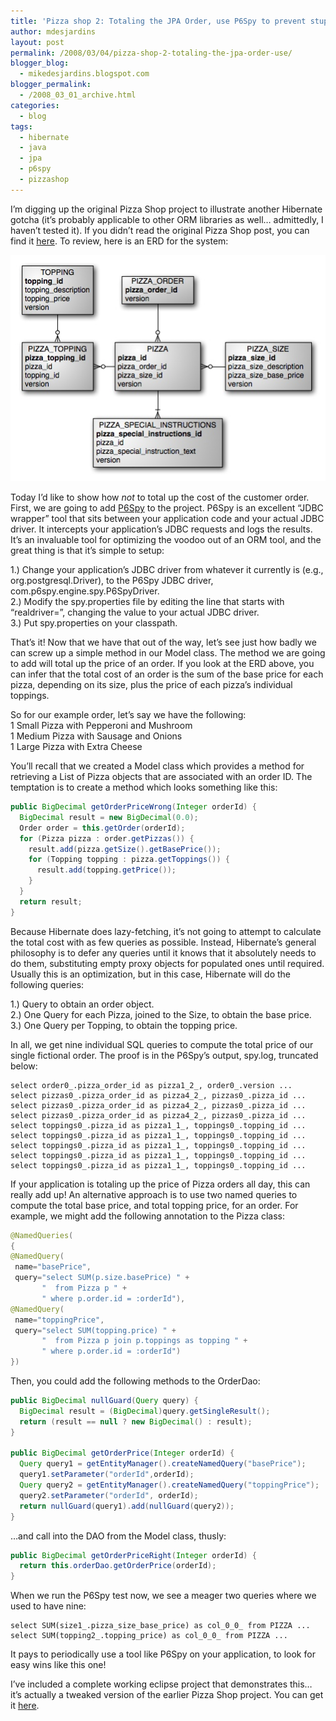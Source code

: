 ```yaml
---
title: 'Pizza shop 2: Totaling the JPA Order, use P6Spy to prevent stupidity'
author: mdesjardins
layout: post
permalink: /2008/03/04/pizza-shop-2-totaling-the-jpa-order-use/
blogger_blog:
  - mikedesjardins.blogspot.com
blogger_permalink:
  - /2008_03_01_archive.html
categories:
  - blog
tags:
  - hibernate
  - java
  - jpa
  - p6spy
  - pizzashop
---
```

I&#8217;m digging up the original Pizza Shop project to illustrate another Hibernate gotcha (it&#8217;s probably applicable to other ORM libraries as well&#8230; admittedly, I haven&#8217;t tested it). If you didn&#8217;t read the original Pizza Shop post, you can find it [here][1]. To review, here is an ERD for the system:  
<center>
<img alt="" src="/assets/images/pizza-erd-737227.jpg" border="0" />
</center>

Today I&#8217;d like to show how <i>not</i> to total up the cost of the customer order. First, we are going to add [P6Spy][2] to the project. P6Spy is an excellent &#8220;JDBC wrapper&#8221; tool that sits between your application code and your actual JDBC driver. It intercepts your application&#8217;s JDBC requests and logs the results. It&#8217;s an invaluable tool for optimizing the voodoo out of an ORM tool, and the great thing is that it&#8217;s simple to setup:

1.) Change your application&#8217;s JDBC driver from whatever it currently is (e.g., org.postgresql.Driver), to the P6Spy JDBC driver, com.p6spy.engine.spy.P6SpyDriver.  
2.) Modify the spy.properties file by editing the line that starts with &#8220;realdriver=&#8221;, changing the value to your actual JDBC driver.  
3.) Put spy.properties on your classpath.

That&#8217;s it! Now that we have that out of the way, let&#8217;s see just how badly we can screw up a simple method in our Model class. The method we are going to add will total up the price of an order. If you look at the ERD above, you can infer that the total cost of an order is the sum of the base price for each pizza, depending on its size, plus the price of each pizza&#8217;s individual toppings.

So for our example order, let&#8217;s say we have the following:  
1 Small Pizza with Pepperoni and Mushroom  
1 Medium Pizza with Sausage and Onions  
1 Large Pizza with Extra Cheese

You&#8217;ll recall that we created a Model class which provides a method for retrieving a List of Pizza objects that are associated with an order ID. The temptation is to create a method which looks something like this:

``` java
public BigDecimal getOrderPriceWrong(Integer orderId) {
  BigDecimal result = new BigDecimal(0.0);
  Order order = this.getOrder(orderId);
  for (Pizza pizza : order.getPizzas()) {
    result.add(pizza.getSize().getBasePrice());
    for (Topping topping : pizza.getToppings()) {
      result.add(topping.getPrice());
    }
  }
  return result;
}
```

Because Hibernate does lazy-fetching, it&#8217;s not going to attempt to calculate the total cost with as few queries as possible. Instead, Hibernate&#8217;s general philosophy is to defer any queries until it knows that it absolutely needs to do them, substituting empty proxy objects for populated ones until required. Usually this is an optimization, but in this case, Hibernate will do the following queries:

1.) Query to obtain an order object.  
2.) One Query for each Pizza, joined to the Size, to obtain the base price.  
3.) One Query per Topping, to obtain the topping price.

In all, we get nine individual SQL queries to compute the total price of our single fictional order. The proof is in the P6Spy&#8217;s output, spy.log, truncated below:

    select order0_.pizza_order_id as pizza1_2_, order0_.version ...
    select pizzas0_.pizza_order_id as pizza4_2_, pizzas0_.pizza_id ...
    select pizzas0_.pizza_order_id as pizza4_2_, pizzas0_.pizza_id ...
    select pizzas0_.pizza_order_id as pizza4_2_, pizzas0_.pizza_id ...
    select toppings0_.pizza_id as pizza1_1_, toppings0_.topping_id ...
    select toppings0_.pizza_id as pizza1_1_, toppings0_.topping_id ...
    select toppings0_.pizza_id as pizza1_1_, toppings0_.topping_id ...
    select toppings0_.pizza_id as pizza1_1_, toppings0_.topping_id ...
    select toppings0_.pizza_id as pizza1_1_, toppings0_.topping_id ...

If your application is totaling up the price of Pizza orders all day, this can really add up! An alternative approach is to use two named queries to compute the total base price, and total topping price, for an order. For example, we might add the following annotation to the Pizza class:

``` java
@NamedQueries(
{
@NamedQuery(
 name="basePrice",
 query="select SUM(p.size.basePrice) " +
       "  from Pizza p " +
       " where p.order.id = :orderId"),
@NamedQuery(
 name="toppingPrice",
 query="select SUM(topping.price) " +
       "  from Pizza p join p.toppings as topping " +
       " where p.order.id = :orderId")
})
```

Then, you could add the following methods to the OrderDao:

``` java
public BigDecimal nullGuard(Query query) {
  BigDecimal result = (BigDecimal)query.getSingleResult();
  return (result == null ? new BigDecimal() : result);
}
 
public BigDecimal getOrderPrice(Integer orderId) {
  Query query1 = getEntityManager().createNamedQuery("basePrice");
  query1.setParameter("orderId",orderId);
  Query query2 = getEntityManager().createNamedQuery("toppingPrice");
  query2.setParameter("orderId", orderId);
  return nullGuard(query1).add(nullGuard(query2));
}
```

&#8230;and call into the DAO from the Model class, thusly:

``` java
public BigDecimal getOrderPriceRight(Integer orderId) {
  return this.orderDao.getOrderPrice(orderId);
}
```

When we run the P6Spy test now, we see a meager two queries where we used to have nine:

    select SUM(size1_.pizza_size_base_price) as col_0_0_ from PIZZA ...
    select SUM(topping2_.topping_price) as col_0_0_ from PIZZA ...

It pays to periodically use a tool like P6Spy on your application, to look for easy wins like this one!

I&#8217;ve included a complete working eclipse project that demonstrates this&#8230; it&#8217;s actually a tweaked version of the earlier Pizza Shop project. You can get it [here][3].

 [1]: http://blog.mikedesjardins.us/2008/01/new-jpa-tutorial-pizza-shop.html
 [2]: http://www.p6spy.com/
 [3]: http://www.mikedesjardins.us/pizzashop-2.0.tar.gz